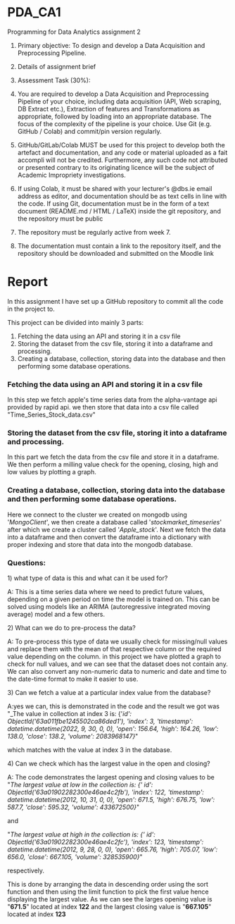 # PDA_CA1
Programming for Data Analytics assignment 2

1) Primary objective: To design and develop a Data Acquisition and Preprocessing Pipeline.

2) Details of assignment brief 
3) Assessment Task (30%):

4) You are required to develop a Data Acquisition and Preprocessing Pipeline of your choice, including data acquisition (API, Web scraping, DB Extract etc.), Extraction of features and Transformations as appropriate, followed by loading into an appropriate database. The focus of the complexity of the pipeline is your choice.
Use Git (e.g. GitHub / Colab) and commit/pin version regularly.

5) GitHub/GitLab/Colab MUST be used for this project to develop both the artefact and documentation, and any code or material uploaded as a fait accompli will not be credited. Furthermore, any such code not attributed or presented contrary to its originating licence will be the subject of Academic Impropriety investigations.
6) If using Colab, it must be shared with your lecturer's @dbs.ie email address as editor, and documentation should be as text cells in line with the code. If using Git, documentation must be in the form of a text document (README.md / HTML / LaTeX) inside the git repository, and the repository must be public
7) The repository must be regularly active from week 7.
8) The documentation must contain a link to the repository itself, and the repository should be downloaded and submitted on the Moodle link

# Report
In this assignment I have set up a GitHub repository to commit all the code in the project to.

This project can be divided into mainly 3 parts:
1. Fetching the data using an API and storing it in a csv file
2. Storing the dataset from the csv file, storing it into a dataframe and processing.
3. Creating a database, collection, storing data into the database and then performing some database operations.

### Fetching the data using an API and storing it in a csv file
In this step we fetch apple's time series data from the alpha-vantage api provided by rapid api. we then store that data into a csv file called "Time_Series_Stock_data.csv"

### Storing the dataset from the csv file, storing it into a dataframe and processing.
In this part we fetch the data from the csv file and store it in a dataframe. We then perform a milling value check for the opening, closing, high and low values by plotting a graph. 

### Creating a database, collection, storing data into the database and then performing some database operations.
Here we connect to the cluster we created on mongodb using '_MongoClient_', we then create a database called '_stockmarket_timeseries_' after which we create a cluster called '_Apple_stock_'.
Next we fetch the data into a dataframe and then convert the dataframe into a dictionary with proper indexing and store that data into the mongodb database.

### Questions:
<p>
1) what type of data is this and what can it be used for?

A: This is a time series data where we need to predict future values, depending on a given period on time the model is trained on. This can be solved using models like an ARIMA (autoregressive integrated moving average) model and a few others.
</p>

<p>
2) What can we do to pre-process the data?

A: To pre-process this type of data we usually check for missing/null values and replace them with the mean of that respective column or the required value depending on the column.
in this project we have plotted a graph to check for null values, and we can see that the dataset does not contain any. We can also convert any non-numeric data to numeric and date and time to the date-time format to make it easier to use.
</p>

<p>
3) Can we fetch a value at a particular index value from the database?

A:yes we can, this is demonstrated in the code and the result we got was 
"_The value in collection at index 3 is: {'_id': ObjectId('63a011fbe1245502ca86ded1'), 'index': 3, 'timestamp': datetime.datetime(2022, 9, 30, 0, 0), 'open': 156.64, 'high': 164.26, 'low': 138.0, 'close': 138.2, 'volume': 2083968147}_"

which matches with the value at index 3 in the database.
</p>

<p>
4) Can we check which has the largest value in the open and closing?

A: The code demonstrates the largest opening and closing values to be
"_The largest value at low in the collection is: {'_ _id': ObjectId('63a01902282300e46ae4c2fb'), 'index': 122, 'timestamp': datetime.datetime(2012, 10, 31, 0, 0), 'open': 671.5, 'high': 676.75, 'low': 587.7, 'close': 595.32, 'volume': 433672500}_"

and

"_The largest value at high in the collection is: {'_ _id': ObjectId('63a01902282300e46ae4c2fc'), 'index': 123, 'timestamp': datetime.datetime(2012, 9, 28, 0, 0), 'open': 665.76, 'high': 705.07, 'low': 656.0, 'close': 667.105, 'volume': 328535900}_"

respectively.

This is done by arranging the data in descending order using the sort function and then 
using the limit function to pick the first value hence displaying the largest value.
As we can see the larges opening value is "**671.5**" located at index **122** and 
the largest closing value is "**667.105**" located at index **123**
</p>